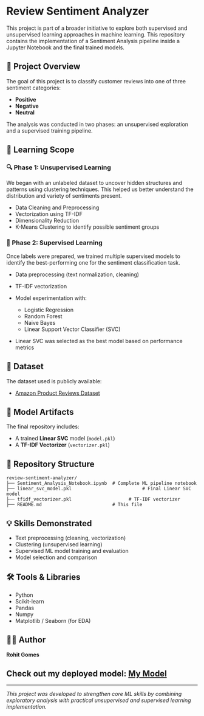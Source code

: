 # Review Sentiment Analyzer

This project is part of a broader initiative to explore both supervised and unsupervised learning approaches in machine learning. This repository contains the implementation of a Sentiment Analysis pipeline inside a Jupyter Notebook and the final trained models.

## 📌 Project Overview

The goal of this project is to classify customer reviews into one of three sentiment categories:

* **Positive**
* **Negative**
* **Neutral**

The analysis was conducted in two phases: an unsupervised exploration and a supervised training pipeline.

## 🧠 Learning Scope

### 🔍 Phase 1: Unsupervised Learning

We began with an unlabeled dataset to uncover hidden structures and patterns using clustering techniques. This helped us better understand the distribution and variety of sentiments present.

* Data Cleaning and Preprocessing
* Vectorization using TF-IDF
* Dimensionality Reduction
* K-Means Clustering to identify possible sentiment groups

### 🧠 Phase 2: Supervised Learning

Once labels were prepared, we trained multiple supervised models to identify the best-performing one for the sentiment classification task.

* Data preprocessing (text normalization, cleaning)
* TF-IDF vectorization
* Model experimentation with:

  * Logistic Regression
  * Random Forest
  * Naive Bayes
  * Linear Support Vector Classifier (SVC)
* Linear SVC was selected as the best model based on performance metrics

## 🔗 Dataset

The dataset used is publicly available:

* [Amazon Product Reviews Dataset](https://www.kaggle.com/datasets/arhamrumi/amazon-product-reviews)

## 🧪 Model Artifacts

The final repository includes:

* A trained **Linear SVC** model (`model.pkl`)
* A **TF-IDF Vectorizer** (`vectorizer.pkl`)

## 📁 Repository Structure

```
review-sentiment-analyzer/
├── Sentiment_Analysis_Notebook.ipynb  # Complete ML pipeline notebook
├── linear_svc_model.pkl                          # Final Linear SVC model
├── tfidf_vectorizer.pkl                     # TF-IDF vectorizer
├── README.md                          # This file
```

## 💡 Skills Demonstrated

* Text preprocessing (cleaning, vectorization)
* Clustering (unsupervised learning)
* Supervised ML model training and evaluation
* Model selection and comparison

## 🛠️ Tools & Libraries

* Python
* Scikit-learn
* Pandas
* Numpy
* Matplotlib / Seaborn (for EDA)

## 👨‍💻 Author

**Rohit Gomes**

## Check out my deployed model: [My Model][huggingface_link]

[huggingface_link]: https://huggingface.co/spaces/RJx334/review-sentiment-analyzer

---

*This project was developed to strengthen core ML skills by combining exploratory analysis with practical unsupervised and supervised learning implementation.*
